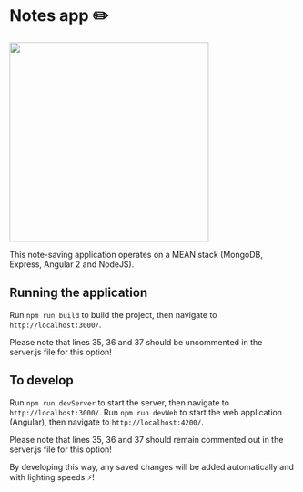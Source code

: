 # Notes app ✏️

<img src="https://image.slidesharecdn.com/meanstack-150220111723-conversion-gate02/95/mean-stack-2-638.jpg?cb=1424854754" width="350"/>

This note-saving application operates on a MEAN stack (MongoDB, Express, Angular 2 and NodeJS). 

## Running the application

Run `npm run build` to build the project, then navigate to `http://localhost:3000/`. 

Please note that lines 35, 36 and 37 should be uncommented in the server.js file for this option!

## To develop

Run `npm run devServer` to start the server, then navigate to `http://localhost:3000/`.
Run `npm run devWeb` to start the web application (Angular), then navigate to `http://localhost:4200/`.

Please note that lines 35, 36 and 37 should remain commented out in the server.js file for this option!

By developing this way, any saved changes will be added automatically and with lighting speeds ⚡!

